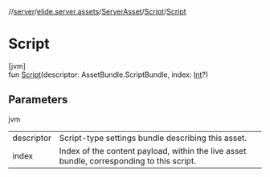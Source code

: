 //[server](../../../../index.md)/[elide.server.assets](../../index.md)/[ServerAsset](../index.md)/[Script](index.md)/[Script](-script.md)

# Script

[jvm]\
fun [Script](-script.md)(descriptor: AssetBundle.ScriptBundle, index: [Int](https://kotlinlang.org/api/latest/jvm/stdlib/kotlin/-int/index.html)?)

## Parameters

jvm

| | |
|---|---|
| descriptor | Script-type settings bundle describing this asset. |
| index | Index of the content payload, within the live asset bundle, corresponding to this script. |
